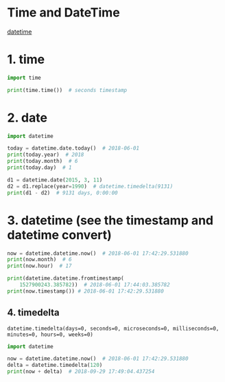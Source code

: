 # Time and DateTime

[datetime](https://docs.python.org/3/library/datetime.html)

# 1. time

```python
import time

print(time.time())  # seconds timestamp
```

# 2. date

```python
import datetime

today = datetime.date.today()  # 2018-06-01
print(today.year)  # 2018
print(today.month)  # 6
print(today.day)  # 1

d1 = datetime.date(2015, 3, 11)
d2 = d1.replace(year=1990)  # datetime.timedelta(9131)
print(d1 - d2)  # 9131 days, 0:00:00
```

# 3. datetime (see the timestamp and datetime convert)

```python
now = datetime.datetime.now()  # 2018-06-01 17:42:29.531880
print(now.month)  # 6
print(now.hour)  # 17

print(datetime.datetime.fromtimestamp(
    1527900243.385782))  # 2018-06-01 17:44:03.385782
print(now.timestamp()) # 2018-06-01 17:42:29.531880
```

## 4. timedelta

`datetime.timedelta(days=0, seconds=0, microseconds=0, milliseconds=0, minutes=0, hours=0, weeks=0)`

```python
import datetime

now = datetime.datetime.now()  # 2018-06-01 17:42:29.531880
delta = datetime.timedelta(120)
print(now + delta)  # 2018-09-29 17:49:04.437254
```
